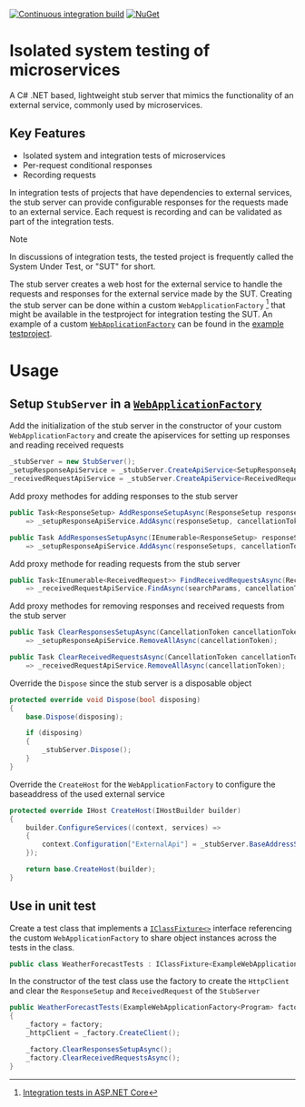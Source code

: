 [![Continuous integration build](https://github.com/cympatic/stub/actions/workflows/ci.yml/badge.svg)](https://github.com/cympatic/stub)
[![NuGet](https://img.shields.io/nuget/v/Cympatic.Extensions.Stub)](https://www.nuget.org/packages/Cympatic.Extensions.Stub)
# Isolated system testing of microservices

A C# .NET based, lightweight stub server that mimics the functionality of an external service, commonly used by microservices.

## Key Features

- Isolated system and integration tests of microservices
- Per-request conditional responses
- Recording requests

In integration tests of projects that have dependencies to external services, the stub server can provide configurable responses for the requests made to an external service. Each request is recording and can be validated as part of the integration tests.

> [!NOTE]
> In discussions of integration tests, the tested project is frequently called the System Under Test, or "SUT" for short. 

The stub server creates a web host for the external service to handle the requests and responses for the external service made by the SUT. Creating the stub server can be done within a custom `WebApplicationFactory` [^1^] that might be available in the testproject for integration testing the SUT. An example of a custom [`WebApplicationFactory`](source/Examples/Cympatic.Stub.Example.WebApplication.IntegrationTests/Factories/ExampleWebApplicationFactory.cs) can be found in the [example testproject](source/Examples/Cympatic.Stub.Example.WebApplication.IntegrationTests).

[^1^]: [Integration tests in ASP.NET Core](https://learn.microsoft.com/en-us/aspnet/core/test/integration-tests)

# Usage

## Setup `StubServer` in a [`WebApplicationFactory`](https://learn.microsoft.com/en-us/dotnet/api/microsoft.aspnetcore.mvc.testing.webapplicationfactory-1)
Add the initialization of the stub server in the constructor of your custom `WebApplicationFactory` and create the apiservices for setting up responses and reading received requests
``` C#
_stubServer = new StubServer();
_setupResponseApiService = _stubServer.CreateApiService<SetupResponseApiService>();
_receivedRequestApiService = _stubServer.CreateApiService<ReceivedRequestApiService>();
```

Add proxy methodes for adding responses to the stub server
``` c#
public Task<ResponseSetup> AddResponseSetupAsync(ResponseSetup responseSetup, CancellationToken cancellationToken = default)
    => _setupResponseApiService.AddAsync(responseSetup, cancellationToken);

public Task AddResponsesSetupAsync(IEnumerable<ResponseSetup> responseSetups, CancellationToken cancellationToken = default)
    => _setupResponseApiService.AddAsync(responseSetups, cancellationToken);
```

Add proxy methode for reading requests from the stub server
``` c#
public Task<IEnumerable<ReceivedRequest>> FindReceivedRequestsAsync(ReceivedRequestSearchParams searchParams, CancellationToken cancellationToken = default)
    => _receivedRequestApiService.FindAsync(searchParams, cancellationToken);
```

Add proxy methodes for removing responses and received requests from the stub server
``` c#
public Task ClearResponsesSetupAsync(CancellationToken cancellationToken = default)
    => _setupResponseApiService.RemoveAllAsync(cancellationToken);

public Task ClearReceivedRequestsAsync(CancellationToken cancellationToken = default)
    => _receivedRequestApiService.RemoveAllAsync(cancellationToken);
```

Override the `Dispose` since the stub server is a disposable object
``` C#
protected override void Dispose(bool disposing)
{
    base.Dispose(disposing);

    if (disposing)
    {
        _stubServer.Dispose();
    }
}
```

Override the `CreateHost` for the `WebApplicationFactory` to configure the baseaddress of the used external service
``` C#
protected override IHost CreateHost(IHostBuilder builder)
{
    builder.ConfigureServices((context, services) =>
    {
        context.Configuration["ExternalApi"] = _stubServer.BaseAddressStub.ToString();
    });

    return base.CreateHost(builder);
}
```

## Use in unit test

Create a test class that implements a [`IClassFixture<>`](https://xunit.net/docs/shared-context#class-fixture) interface referencing the custom `WebApplicationFactory` to share object instances across the tests in the class.
``` C#
public class WeatherForecastTests : IClassFixture<ExampleWebApplicationFactory<Program>>
```

In the constructor of the test class use the factory to create the `HttpClient` and clear the `ResponseSetup` and `ReceivedRequest` of the `StubServer`
``` C#
public WeatherForecastTests(ExampleWebApplicationFactory<Program> factory)
{
    _factory = factory;
    _httpClient = _factory.CreateClient();

    _factory.ClearResponsesSetupAsync();
    _factory.ClearReceivedRequestsAsync();
}
```
